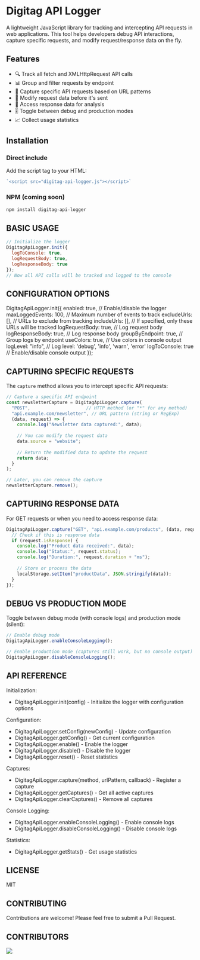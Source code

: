 # Digitag API Logger

A lightweight JavaScript library for tracking and intercepting API requests in web applications. This tool helps developers debug API interactions, capture specific requests, and modify request/response data on the fly.

## Features

- 🔍 Track all fetch and XMLHttpRequest API calls
- 📊 Group and filter requests by endpoint
- 🎯 Capture specific API requests based on URL patterns
- 🔄 Modify request data before it's sent
- 📝 Access response data for analysis
- 🎚️ Toggle between debug and production modes
- 📈 Collect usage statistics

## Installation

### Direct include

Add the script tag to your HTML:
```javascript
`<script src="digitag-api-logger.js"></script>`
```

### NPM (coming soon)
```javascript
npm install digitag-api-logger
```
BASIC USAGE
----------
```javascript
// Initialize the logger
DigitagApiLogger.init({
  logToConsole: true,
  logRequestBody: true,
  logResponseBody: true
});
// Now all API calls will be tracked and logged to the console
```

CONFIGURATION OPTIONS
-------------------

DigitagApiLogger.init({
  enabled: true,              // Enable/disable the logger
  maxLoggedEvents: 100,       // Maximum number of events to track
  excludeUrls: [],            // URLs to exclude from tracking
  includeUrls: [],            // If specified, only these URLs will be tracked
  logRequestBody: true,       // Log request body
  logResponseBody: true,      // Log response body
  groupByEndpoint: true,      // Group logs by endpoint
  useColors: true,            // Use colors in console output
  logLevel: "info",           // Log level: 'debug', 'info', 'warn', 'error'
  logToConsole: true          // Enable/disable console output
});

CAPTURING SPECIFIC REQUESTS
-------------------------

The `capture` method allows you to intercept specific API requests:

```javascript
// Capture a specific API endpoint
const newsletterCapture = DigitagApiLogger.capture(
  "POST",                     // HTTP method (or "*" for any method)
  "api.example.com/newsletter", // URL pattern (string or RegExp)
  (data, request) => {
    console.log("Newsletter data captured:", data);
    
    // You can modify the request data
    data.source = "website";
    
    // Return the modified data to update the request
    return data;
  }
);

// Later, you can remove the capture
newsletterCapture.remove();
```

CAPTURING RESPONSE DATA
---------------------

For GET requests or when you need to access response data:
```javascript
DigitagApiLogger.capture("GET", "api.example.com/products", (data, request) => {
  // Check if this is response data
  if (request.isResponse) {
    console.log("Product data received:", data);
    console.log("Status:", request.status);
    console.log("Duration:", request.duration + "ms");
    
    // Store or process the data
    localStorage.setItem("productData", JSON.stringify(data));
  }
});
```

DEBUG VS PRODUCTION MODE
----------------------

Toggle between debug mode (with console logs) and production mode (silent):
```javascript
// Enable debug mode
DigitagApiLogger.enableConsoleLogging();
```
```javascript
// Enable production mode (captures still work, but no console output)
DigitagApiLogger.disableConsoleLogging();
```

API REFERENCE
-----------

Initialization:
- DigitagApiLogger.init(config) - Initialize the logger with configuration options

Configuration:
- DigitagApiLogger.setConfig(newConfig) - Update configuration
- DigitagApiLogger.getConfig() - Get current configuration
- DigitagApiLogger.enable() - Enable the logger
- DigitagApiLogger.disable() - Disable the logger
- DigitagApiLogger.reset() - Reset statistics

Captures:
- DigitagApiLogger.capture(method, urlPattern, callback) - Register a capture
- DigitagApiLogger.getCaptures() - Get all active captures
- DigitagApiLogger.clearCaptures() - Remove all captures

Console Logging:
- DigitagApiLogger.enableConsoleLogging() - Enable console logs
- DigitagApiLogger.disableConsoleLogging() - Disable console logs

Statistics:
- DigitagApiLogger.getStats() - Get usage statistics

LICENSE
------

MIT

CONTRIBUTING
-----------

Contributions are welcome! Please feel free to submit a Pull Request.

CONTRIBUTORS
-----------
<a href="https://github.com/ricardopxlcl/APILogger/graphs/contributors">
  <img src="https://contrib.rocks/image?ricardopxlcl/APILogger" />
</a>
